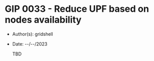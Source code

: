 # GIP 0033 - Reduce UPF based on nodes availability

- Author(s): gridshell
- Date: --/--/2023

  TBD

